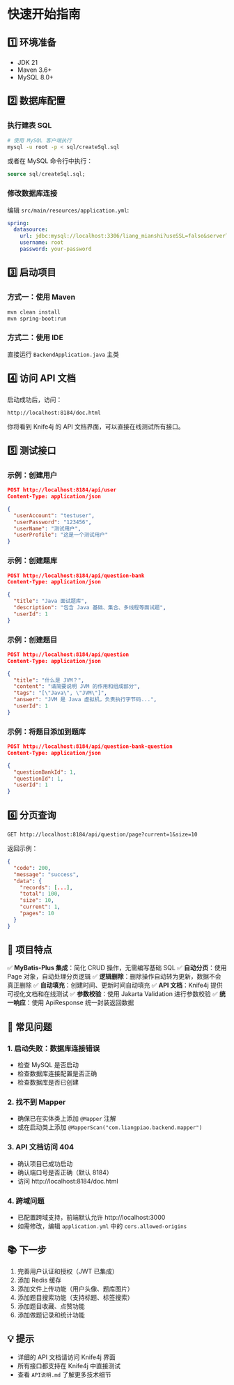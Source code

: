# 快速开始指南

## 1️⃣ 环境准备

- JDK 21
- Maven 3.6+
- MySQL 8.0+

## 2️⃣ 数据库配置

### 执行建表 SQL
```bash
# 使用 MySQL 客户端执行
mysql -u root -p < sql/createSql.sql
```

或者在 MySQL 命令行中执行：
```sql
source sql/createSql.sql;
```

### 修改数据库连接
编辑 `src/main/resources/application.yml`:
```yaml
spring:
  datasource:
    url: jdbc:mysql://localhost:3306/liang_mianshi?useSSL=false&serverTimezone=UTC&allowPublicKeyRetrieval=true
    username: root
    password: your-password
```

## 3️⃣ 启动项目

### 方式一：使用 Maven
```bash
mvn clean install
mvn spring-boot:run
```

### 方式二：使用 IDE
直接运行 `BackendApplication.java` 主类

## 4️⃣ 访问 API 文档

启动成功后，访问：
```
http://localhost:8184/doc.html
```

你将看到 Knife4j 的 API 文档界面，可以直接在线测试所有接口。

## 5️⃣ 测试接口

### 示例：创建用户
```json
POST http://localhost:8184/api/user
Content-Type: application/json

{
  "userAccount": "testuser",
  "userPassword": "123456",
  "userName": "测试用户",
  "userProfile": "这是一个测试用户"
}
```

### 示例：创建题库
```json
POST http://localhost:8184/api/question-bank
Content-Type: application/json

{
  "title": "Java 面试题库",
  "description": "包含 Java 基础、集合、多线程等面试题",
  "userId": 1
}
```

### 示例：创建题目
```json
POST http://localhost:8184/api/question
Content-Type: application/json

{
  "title": "什么是 JVM？",
  "content": "请简要说明 JVM 的作用和组成部分",
  "tags": "[\"Java\", \"JVM\"]",
  "answer": "JVM 是 Java 虚拟机，负责执行字节码...",
  "userId": 1
}
```

### 示例：将题目添加到题库
```json
POST http://localhost:8184/api/question-bank-question
Content-Type: application/json

{
  "questionBankId": 1,
  "questionId": 1,
  "userId": 1
}
```

## 6️⃣ 分页查询

```
GET http://localhost:8184/api/question/page?current=1&size=10
```

返回示例：
```json
{
  "code": 200,
  "message": "success",
  "data": {
    "records": [...],
    "total": 100,
    "size": 10,
    "current": 1,
    "pages": 10
  }
}
```

## 📝 项目特点

✅ **MyBatis-Plus 集成**：简化 CRUD 操作，无需编写基础 SQL
✅ **自动分页**：使用 Page 对象，自动处理分页逻辑
✅ **逻辑删除**：删除操作自动转为更新，数据不会真正删除
✅ **自动填充**：创建时间、更新时间自动填充
✅ **API 文档**：Knife4j 提供可视化文档和在线测试
✅ **参数校验**：使用 Jakarta Validation 进行参数校验
✅ **统一响应**：使用 ApiResponse 统一封装返回数据

## 🔧 常见问题

### 1. 启动失败：数据库连接错误
- 检查 MySQL 是否启动
- 检查数据库连接配置是否正确
- 检查数据库是否已创建

### 2. 找不到 Mapper
- 确保已在实体类上添加 `@Mapper` 注解
- 或在启动类上添加 `@MapperScan("com.liangpiao.backend.mapper")`

### 3. API 文档访问 404
- 确认项目已成功启动
- 确认端口号是否正确（默认 8184）
- 访问 http://localhost:8184/doc.html

### 4. 跨域问题
- 已配置跨域支持，前端默认允许 http://localhost:3000
- 如需修改，编辑 `application.yml` 中的 `cors.allowed-origins`

## 📚 下一步

1. 完善用户认证和授权（JWT 已集成）
2. 添加 Redis 缓存
3. 添加文件上传功能（用户头像、题库图片）
4. 添加题目搜索功能（支持标题、标签搜索）
5. 添加题目收藏、点赞功能
6. 添加做题记录和统计功能

## 💡 提示

- 详细的 API 文档请访问 Knife4j 界面
- 所有接口都支持在 Knife4j 中直接测试
- 查看 `API说明.md` 了解更多技术细节


